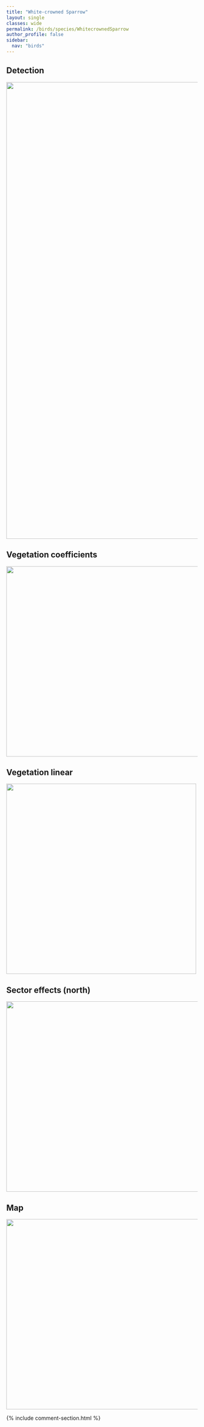 ```yaml
---
title: "White-crowned Sparrow"
layout: single
classes: wide
permalink: /birds/species/WhitecrownedSparrow
author_profile: false
sidebar:
  nav: "birds"
---
```


<h2>Detection</h2>

<a href="https://drive.google.com/uc?export=view&id=1DVSdzYLUVqapCyAuJNqQNKJQ5AUXfUa8">
<img src="https://drive.google.com/uc?export=view&id=1DVSdzYLUVqapCyAuJNqQNKJQ5AUXfUa8" height = "1200" width = "800">
</a>

<h2>Vegetation coefficients</h2>

<a href="https://drive.google.com/uc?export=view&id=1IZXIgI6GGsQtYmJQuQqL51KVjysstZzh">
<img src="https://drive.google.com/uc?export=view&id=1IZXIgI6GGsQtYmJQuQqL51KVjysstZzh" height = "500" width = "1000">
</a>

<h2>Vegetation linear</h2>

<a href="https://drive.google.com/uc?export=view&id=1-7vqzh1iEN2MLGR50MHK2MgG-H2GDS80">
<img src="https://drive.google.com/uc?export=view&id=1-7vqzh1iEN2MLGR50MHK2MgG-H2GDS80" height = "500" width = "500">
</a>

<h2>Sector effects (north)</h2>

<a href="https://drive.google.com/uc?export=view&id=1Fdg67CnsInZ4lBkXm0O0WEiUGg1YvSEx">
<img src="https://drive.google.com/uc?export=view&id=1Fdg67CnsInZ4lBkXm0O0WEiUGg1YvSEx" height = "500" width = "1000">
</a>

<h2>Map</h2>

<a href="https://drive.google.com/uc?export=view&id=1qhMV6in9j3vzQy61ROV7D6Hq7QM2yW7t">
<img src="https://drive.google.com/uc?export=view&id=1qhMV6in9j3vzQy61ROV7D6Hq7QM2yW7t" height = "500" width = "1500">
</a>

{% include comment-section.html %}
